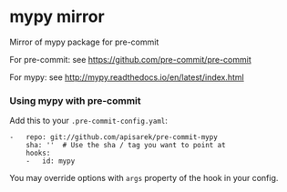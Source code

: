 mypy mirror
===========

Mirror of mypy package for pre-commit

For pre-commit: see https://github.com/pre-commit/pre-commit

For mypy: see http://mypy.readthedocs.io/en/latest/index.html


### Using mypy with pre-commit

Add this to your `.pre-commit-config.yaml`:

    -   repo: git://github.com/apisarek/pre-commit-mypy
        sha: ''  # Use the sha / tag you want to point at
        hooks:
        -   id: mypy

You may override options with ```args``` property of the
hook in your config.
